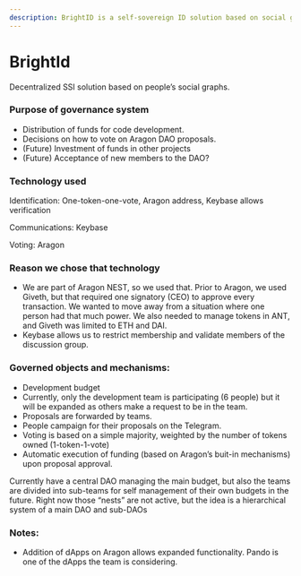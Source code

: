 ```yaml
---
description: BrightID is a self-sovereign ID solution based on social graphs
---
```


# BrightId

Decentralized SSI solution based on people’s social graphs.

### Purpose of governance system

* Distribution of funds for code development.
* Decisions on how to vote on Aragon DAO proposals.
* \(Future\) Investment of funds in other projects  
* \(Future\) Acceptance of new members to the DAO?

### Technology used

Identification: One-token-one-vote, Aragon address, Keybase allows verification

Communications: Keybase

Voting: Aragon

### Reason we chose that technology

* We are part of Aragon NEST, so we used that. Prior to Aragon, we used Giveth, but that required one signatory \(CEO\) to approve every transaction. We wanted to move away from a situation where one person had that much power. We also needed to manage tokens in ANT, and Giveth was limited to ETH and DAI.
* Keybase allows us to restrict membership and validate members of the discussion group.

### Governed objects and mechanisms:

* Development budget
* Currently, only the development team is participating \(6 people\) but it will be expanded as others make a request to be in the team.
* Proposals are forwarded by teams.
* People campaign for their proposals on the Telegram.
* Voting is based on a simple majority, weighted by the number of tokens owned \(1-token-1-vote\)
* Automatic execution of funding \(based on Aragon’s buit-in mechanisms\) upon proposal approval.

Currently have a central DAO managing the main budget, but also the teams are divided into sub-teams for self management of their own budgets in the future. Right now those “nests” are not active, but the idea is a hierarchical system of a main DAO and sub-DAOs

### Notes:

* Addition of dApps on Aragon allows expanded functionality. Pando is one of the dApps the team is considering.

